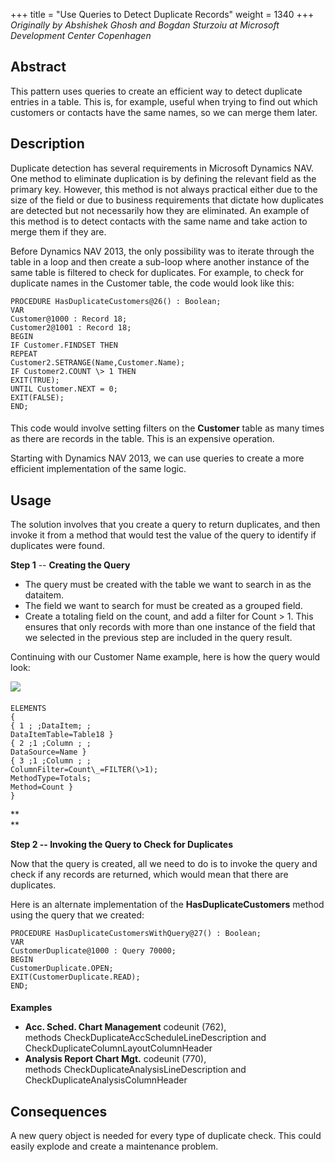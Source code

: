 +++
title = "Use Queries to Detect Duplicate Records"
weight = 1340
+++
_Originally by Abshishek Ghosh and Bogdan Sturzoiu at Microsoft Development Center Copenhagen_

## **Abstract**

This pattern uses queries to create an efficient way to detect duplicate entries in a table. This is, for example, useful when trying to find out which customers or contacts have the same names, so we can merge them later.

## **Description**

Duplicate detection has several requirements in Microsoft Dynamics NAV. One method to eliminate duplication is by defining the relevant field as the primary key. However, this method is not always practical either due to the size of the field or due to business requirements that dictate how duplicates are detected but not necessarily how they are eliminated. An example of this method is to detect contacts with the same name and take action to merge them if they are.

Before Dynamics NAV 2013, the only possibility was to iterate through the table in a loop and then create a sub-loop where another instance of the same table is filtered to check for duplicates. For example, to check for duplicate names in the Customer table, the code would look like this:

    PROCEDURE HasDuplicateCustomers@26() : Boolean;
    VAR
    Customer@1000 : Record 18;
    Customer2@1001 : Record 18;
    BEGIN
    IF Customer.FINDSET THEN
    REPEAT
    Customer2.SETRANGE(Name,Customer.Name);
    IF Customer2.COUNT \> 1 THEN
    EXIT(TRUE);
    UNTIL Customer.NEXT = 0;
    EXIT(FALSE);
    END;

####   

This code would involve setting filters on the **Customer** table as many times as there are records in the table. This is an expensive operation.

Starting with Dynamics NAV 2013, we can use queries to create a more efficient implementation of the same logic.

## **Usage**

The solution involves that you create a query to return duplicates, and then invoke it from a method that would test the value of the query to identify if duplicates were found.

**Step 1** -- **Creating the Query**

* The query must be created with the table we want to search in as the dataitem.
* The field we want to search for must be created as a grouped field.
* Create a totaling field on the count, and add a filter for Count \> 1\. This ensures that only records with more than one instance of the field that we selected in the previous step are included in the query result.

Continuing with our Customer Name example, here is how the query would look:

[![ ][image0]][anchor0]

#### 

    ELEMENTS
    {
    { 1 ; ;DataItem; ;
    DataItemTable=Table18 }
    { 2 ;1 ;Column ; ;
    DataSource=Name }
    { 3 ;1 ;Column ; ;
    ColumnFilter=Count\_=FILTER(\>1);
    MethodType=Totals;
    Method=Count }
    }

**  
**

**Step 2 -- Invoking the Query to Check for Duplicates**

Now that the query is created, all we need to do is to invoke the query and check if any records are returned, which would mean that there are duplicates.

Here is an alternate implementation of the **HasDuplicateCustomers** method using the query that we created:

    PROCEDURE HasDuplicateCustomersWithQuery@27() : Boolean;
    VAR
    CustomerDuplicate@1000 : Query 70000;
    BEGIN
    CustomerDuplicate.OPEN;
    EXIT(CustomerDuplicate.READ);
    END;

#### 

**Examples**

* **Acc. Sched. Chart Management** codeunit (762),   
methods CheckDuplicateAccScheduleLineDescription and CheckDuplicateColumnLayoutColumnHeader
* **Analysis Report Chart Mgt.** codeunit (770),   
methods CheckDuplicateAnalysisLineDescription and CheckDuplicateAnalysisColumnHeader

## **Consequences**

A new query object is needed for every type of duplicate check. This could easily explode and create a maintenance problem. 



[anchor0]: clip_5F00_image002.jpg


[image0]: clip_5F00_image002.jpg

